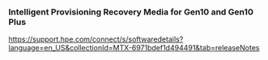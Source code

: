 
### Intelligent Provisioning Recovery Media for Gen10 and Gen10 Plus
https://support.hpe.com/connect/s/softwaredetails?language=en_US&collectionId=MTX-6971bdef1d494491&tab=releaseNotes
